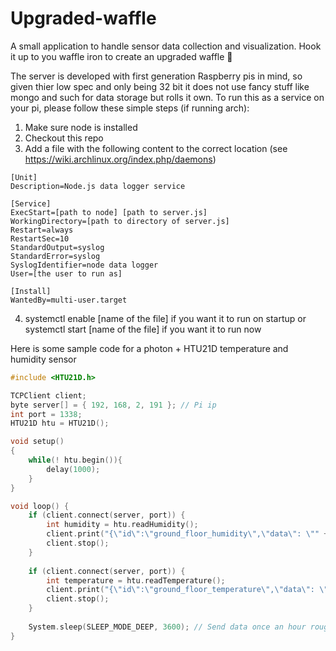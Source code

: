 # Upgraded-waffle

A small application to handle sensor data collection and visualization. Hook it up to you waffle iron to create an upgraded waffle :rocket:

The server is developed with first generation Raspberry pis in mind, so given thier low spec and only being 32 bit it does not use fancy stuff like mongo and such for data storage but rolls it own. To run this as a service on your pi, please follow these simple steps (if running arch):
1. Make sure node is installed
2. Checkout this repo
3. Add a file with the following content to the correct location (see https://wiki.archlinux.org/index.php/daemons)
```
[Unit]
Description=Node.js data logger service

[Service]
ExecStart=[path to node] [path to server.js]
WorkingDirectory=[path to directory of server.js]
Restart=always
RestartSec=10
StandardOutput=syslog
StandardError=syslog
SyslogIdentifier=node data logger
User=[the user to run as]

[Install]
WantedBy=multi-user.target
```
4. systemctl enable [name of the file] if you want it to run on startup or systemctl start [name of the file] if you want it to run now

Here is some sample code for a photon + HTU21D temperature and humidity sensor
```C
#include <HTU21D.h>

TCPClient client;
byte server[] = { 192, 168, 2, 191 }; // Pi ip
int port = 1338;
HTU21D htu = HTU21D();

void setup()
{
	while(! htu.begin()){
	    delay(1000);
	}
}

void loop() {
    if (client.connect(server, port)) {
        int humidity = htu.readHumidity();
        client.print("{\"id\":\"ground_floor_humidity\",\"data\": \"" + String(humidity) + "\"}");
        client.stop();
    }
    
    if (client.connect(server, port)) {
        int temperature = htu.readTemperature();
        client.print("{\"id\":\"ground_floor_temperature\",\"data\": \"" + String(temperature) + "\"}");
        client.stop();
    }
    
    System.sleep(SLEEP_MODE_DEEP, 3600); // Send data once an hour roughly
}
```
